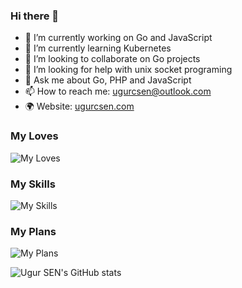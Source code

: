 ### Hi there 👋

- 🔭 I’m currently working on Go and JavaScript
- 🌱 I’m currently learning Kubernetes
- 👯 I’m looking to collaborate on Go projects
- 🤔 I’m looking for help with unix socket programing
- 💬 Ask me about Go, PHP and JavaScript
- 📫 How to reach me: [ugurcsen@outlook.com](mailto:ugurcsen@outlook.com)
- 🌍 Website: [ugurcsen.com](https://ugurcsen.com)

### My Loves
![My Loves](https://skillicons.dev/icons?i=go,php,laravel,linux)

### My Skills
![My Skills](https://skillicons.dev/icons?i=go,php,laravel,linux,nodejs,angular,react,nextjs,py,c,mysql,postgresql,arduino,docker)

### My Plans
![My Plans](https://skillicons.dev/icons?i=dotnet,mongodb,redis,kubernetes)

![Ugur SEN's GitHub stats](https://github-readme-stats.vercel.app/api?username=ugurcsen&theme=gotham&show_icons=true)
